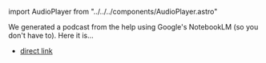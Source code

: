 
import AudioPlayer from "../../../components/AudioPlayer.astro"

We generated a podcast from the help using Google's NotebookLM (so you don't have to). Here it is...

<AudioPlayer src="/genaiscript/podcasts/overview.wav" />

-   [direct link](/genaiscript/podcasts/overview.wav)
